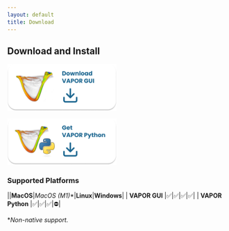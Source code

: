 ```yaml
---
layout: default
title: Download
---
```


<!-- ## Download -->
## Download and Install

<p align="left">
   <a href="https://ncar.github.io/VaporDocumentationWebsite/downloads.html">
   <img src="../images/vaporGUI.png" 
   alt="Trulli" 
   style="width:50%"></a>
</p>

<p align="left">
   <a href="../pages/vaporPythonDownloads.html">
   <img src="../images/vaporPython.png" 
   alt="Trulli" 
   style="width:50%"></a>
</p>

### Supported Platforms

||**MacOS**|**MacOS (M1*)**|**Linux**|**Windows**|
| **VAPOR GUI**    	|✅|✅|✅|✅|
| **VAPOR Python** 	|✅|✅|✅|⛔️|

**Non-native support.*
